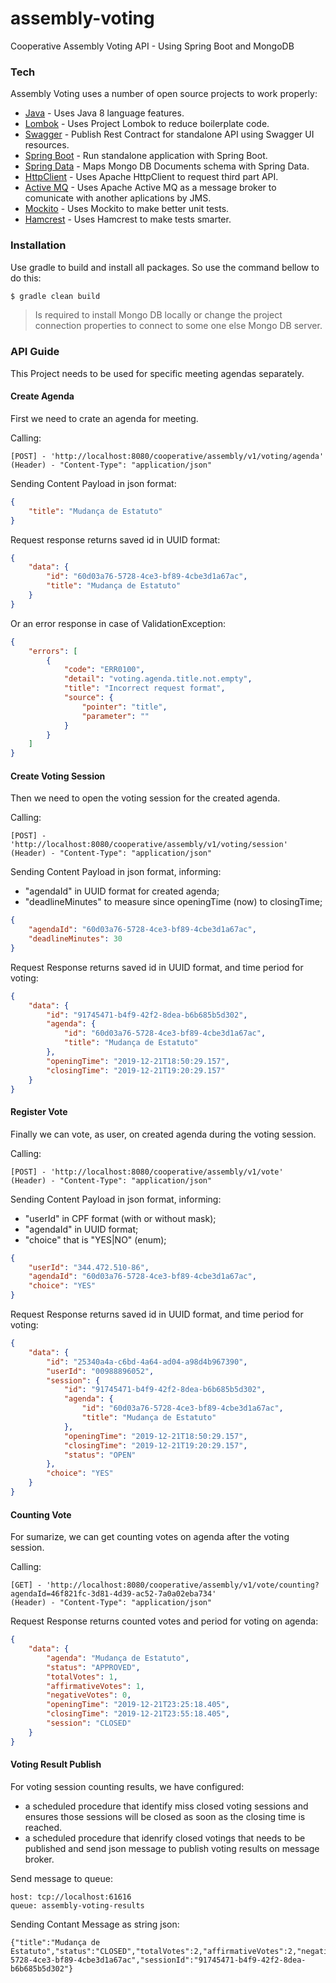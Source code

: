 # assembly-voting
Cooperative Assembly Voting API - Using Spring Boot and MongoDB

### Tech

Assembly Voting uses a number of open source projects to work properly:

* [Java] - Uses Java 8 language features.
* [Lombok] - Uses Project Lombok to reduce boilerplate code.
* [Swagger] - Publish Rest Contract for standalone API using Swagger UI resources.
* [Spring Boot] - Run standalone application with Spring Boot.
* [Spring Data] - Maps Mongo DB Documents schema with Spring Data.
* [HttpClient] - Uses Apache HttpClient to request third part API.
* [Active MQ] - Uses Apache Active MQ as a message broker to comunicate with another aplications by JMS.
* [Mockito] - Uses Mockito to make better unit tests.
* [Hamcrest] - Uses Hamcrest to make tests smarter.

### Installation
Use gradle to build and install all packages. So use the command bellow to do this:

```sh
$ gradle clean build
```

> Is required to install Mongo DB locally 
> or change the project connection properties 
> to connect to some one else Mongo DB server.

### API Guide

This Project needs to be used for specific meeting agendas separately.

#### Create Agenda

First we need to crate an agenda for meeting.

Calling:

```
[POST] - 'http://localhost:8080/cooperative/assembly/v1/voting/agenda'
(Header) - "Content-Type": "application/json"
```

Sending Content Payload in json format:

```json
{
    "title": "Mudança de Estatuto"
}
```

Request response returns saved id in UUID format:

```json
{
    "data": {
        "id": "60d03a76-5728-4ce3-bf89-4cbe3d1a67ac",
        "title": "Mudança de Estatuto"
    }
}
```

Or an error response in case of ValidationException:

```json
{
    "errors": [
        {
            "code": "ERR0100",
            "detail": "voting.agenda.title.not.empty",
            "title": "Incorrect request format",
            "source": {
                "pointer": "title",
                "parameter": ""
            }
        }
    ]
}
```

#### Create Voting Session

Then we need to open the voting session for the created agenda.

Calling:

```
[POST] - 'http://localhost:8080/cooperative/assembly/v1/voting/session'
(Header) - "Content-Type": "application/json"
```

Sending Content Payload in json format, informing:
- "agendaId" in UUID format for created agenda;
- "deadlineMinutes" to measure since openingTime (now) to closingTime;

```json
{
	"agendaId": "60d03a76-5728-4ce3-bf89-4cbe3d1a67ac",
	"deadlineMinutes": 30
}
```

Request Response returns saved id in UUID format, and time period for voting:

```json
{
    "data": {
        "id": "91745471-b4f9-42f2-8dea-b6b685b5d302",
        "agenda": {
            "id": "60d03a76-5728-4ce3-bf89-4cbe3d1a67ac",
            "title": "Mudança de Estatuto"
        },
        "openingTime": "2019-12-21T18:50:29.157",
        "closingTime": "2019-12-21T19:20:29.157"
    }
}
```

#### Register Vote

Finally we can vote, as user, on created agenda during the voting session.

Calling:

```
[POST] - 'http://localhost:8080/cooperative/assembly/v1/vote'
(Header) - "Content-Type": "application/json"
```

Sending Content Payload in json format, informing:
- "userId" in CPF format (with or without mask);
- "agendaId" in UUID format;
- "choice" that is "YES|NO" (enum);

```json
{
	"userId": "344.472.510-86",
	"agendaId": "60d03a76-5728-4ce3-bf89-4cbe3d1a67ac",
	"choice": "YES"
}
```

Request Response returns saved id in UUID format, and time period for voting:

```json
{
    "data": {
        "id": "25340a4a-c6bd-4a64-ad04-a98d4b967390",
        "userId": "00988896052",
        "session": {
            "id": "91745471-b4f9-42f2-8dea-b6b685b5d302",
            "agenda": {
                "id": "60d03a76-5728-4ce3-bf89-4cbe3d1a67ac",
                "title": "Mudança de Estatuto"
            },
            "openingTime": "2019-12-21T18:50:29.157",
            "closingTime": "2019-12-21T19:20:29.157",
            "status": "OPEN"
        },
        "choice": "YES"
    }
}
```

#### Counting Vote

For sumarize, we can get counting votes on agenda after the voting session.

Calling:

```
[GET] - 'http://localhost:8080/cooperative/assembly/v1/vote/counting?agendaId=46f821fc-3d81-4d39-ac52-7a0a02eba734'
(Header) - "Content-Type": "application/json"
```

Request Response returns counted votes and period for voting on agenda:

```json
{
    "data": {
        "agenda": "Mudança de Estatuto",
        "status": "APPROVED",
        "totalVotes": 1,
        "affirmativeVotes": 1,
        "negativeVotes": 0,
        "openingTime": "2019-12-21T23:25:18.405",
        "closingTime": "2019-12-21T23:55:18.405",
        "session": "CLOSED"
    }
}
```

#### Voting Result Publish

For voting session counting results, we have configured:

- a scheduled procedure that identify miss closed voting sessions and ensures those sessions will be closed as soon as the closing time is reached.
- a scheduled procedure that idenrify closed votings that needs to be published and send json message to publish voting results on message broker.

Send message to queue:

```
host: tcp://localhost:61616
queue: assembly-voting-results
```

Sending Contant Message as string json:

```
{"title":"Mudança de Estatuto","status":"CLOSED","totalVotes":2,"affirmativeVotes":2,"negativeVotes":0,"agendaId":"60d03a76-5728-4ce3-bf89-4cbe3d1a67ac","sessionId":"91745471-b4f9-42f2-8dea-b6b685b5d302"}
```

[Java]: <https://www.oracle.com/technetwork/pt/java/javase/downloads/jdk8-downloads-2133151.html>
[Spring Boot]: <https://start.spring.io/>
[Swagger]: <https://springfox.github.io/springfox/docs/current/>
[Lombok]: <https://projectlombok.org/>
[Spring Data]: <https://spring.io/projects/spring-data>
[HttpClient]: <https://hc.apache.org/>
[Active MQ]: <https://activemq.apache.org>
[Mockito]: <https://site.mockito.org/>
[Hamcrest]: <http://hamcrest.org/JavaHamcrest/>
